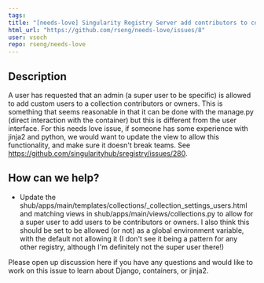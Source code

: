 ```yaml
---
tags: 
title: "[needs-love] Singularity Registry Server add contributors to collection"
html_url: "https://github.com/rseng/needs-love/issues/8"
user: vsoch
repo: rseng/needs-love
---
```


## Description

A user has requested that an admin (a super user to be specific) is allowed to add custom users to a collection contributors or owners. This is something that seems reasonable in that it can be done with the manage.py (direct interaction with the container) but this is different from the user interface. For this needs love issue, if someone has some experience with jinja2 and python, we would want to update the view to allow this functionality, and make sure it doesn't break teams. See https://github.com/singularityhub/sregistry/issues/280.

## How can we help?

 - Update the shub/apps/main/templates/collections/_collection_settings_users.html and matching views in shub/apps/main/views/collections.py to allow for a super user to add users to be contributors or owners. I also think this should be set to be allowed (or not) as a global environment variable, with the default not allowing it (I don't see it being a pattern for any other registry, although I'm definitely not the super user there!)

Please open up discussion  here if you have any questions and would like to work on this issue to learn about Django, containers, or jinja2.